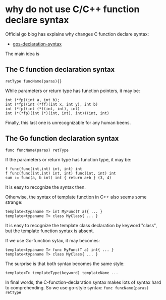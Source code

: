 # why do not use C/C++ function declare syntax

Official go blog has explains why changes C function declare syntax:
- [gos-declaration-syntax](https://blog.golang.org/gos-declaration-syntax)

The main idea is

## The C function declaration syntax 
`retType funcName(paras){}`

While parameters or return type has function pointers, it may be:
```
int (*fp)(int a, int b);
int (*fp)(int (*ff)(int x, int y), int b)
int (*fp)(int (*)(int, int), int)
int (*(*fp)(int (*)(int, int), int))(int, int)
```
Finally, this last one is unrecognizable for any human beens.

## The Go function declaration syntax 
`func funcName(paras) retType`

If the parameters or return type has function type, it may be:

```
f func(func(int,int) int, int) int
f func(func(int,int) int, int) func(int, int) int
sum := func(a, b int) int { return a+b } (3, 4)
```

It is easy to recognize the syntax then.

Otherwise, the syntax of template function in C++ also seems some strange:

```
template<typaname T> int MyFunc(T a){ ... }
template<typaname T> class MyClass{ ... }
```

It is easy to recognize the template class declaration by keyword "class", but the template function syntax is absent.

If we use Go-function sytax, it may becomes:

```
template<typaname T> func MyFunc(T a) int{ ... }
template<typaname T> class MyClass{ ... }
```

The surprise is that both syntax becomes the same style:

`template<T> templateType(keyword) templateName ...`

In final words, the C-function-declaration syntax makes lots of syntax hard to comprehending.
So we use go-style syntax:
`func funcName(paras) retType`